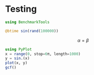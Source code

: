 # Testing

```julia
using BenchmarkTools

@btime sin(rand(100000))
```

$$ \alpha = \beta $$

```julia
using PyPlot
x = range(0, stop=6π, length=1000)
y = sin.(x)
plot(x, y)
gcf()
```
